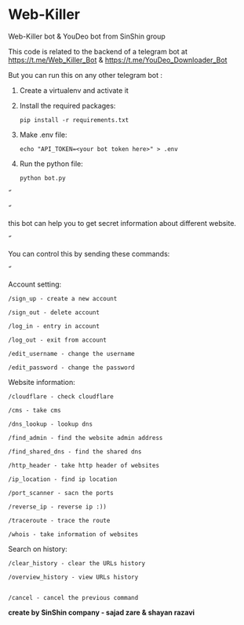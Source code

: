 # Web-Killer
Web-Killer bot & YouDeo bot from SinShin group

This code is related to the backend of a telegram bot at https://t.me/Web_Killer_Bot & https://t.me/YouDeo_Downloader_Bot

But you can run this on any other telegram bot :

  1. Create a virtualenv and activate it

  2. Install the required packages:

         pip install -r requirements.txt
    
  3. Make .env file:

         echo "API_TOKEN=<your bot token here>" > .env
    
  4. Run the python file:

         python bot.py

ّ

ّ

this bot can help you to get secret information about different website.

ّ

You can control this by sending these commands:

ّ

Account setting:

    /sign_up - create a new account

    /sign_out - delete account

    /log_in - entry in account

    /log_out - exit from account

    /edit_username - change the username

    /edit_password - change the password


Website information:

    /cloudflare - check cloudflare

    /cms - take cms

    /dns_lookup - lookup dns

    /find_admin - find the website admin address

    /find_shared_dns - find the shared dns

    /http_header - take http header of websites

    /ip_location - find ip location 

    /port_scanner - sacn the ports

    /reverse_ip - reverse ip :))

    /traceroute - trace the route

    /whois - take information of websites


Search on history:

    /clear_history - clear the URLs history

    /overview_history - view URLs history


    /cancel - cancel the previous command


****create by SinShin company - sajad zare & shayan razavi****
